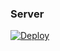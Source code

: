 ### Server

[![Deploy](https://www.herokucdn.com/deploy/button.png)](https://dashboard.heroku.com/new?template=https://github.com/thawhakyi/HerokuXray) 

